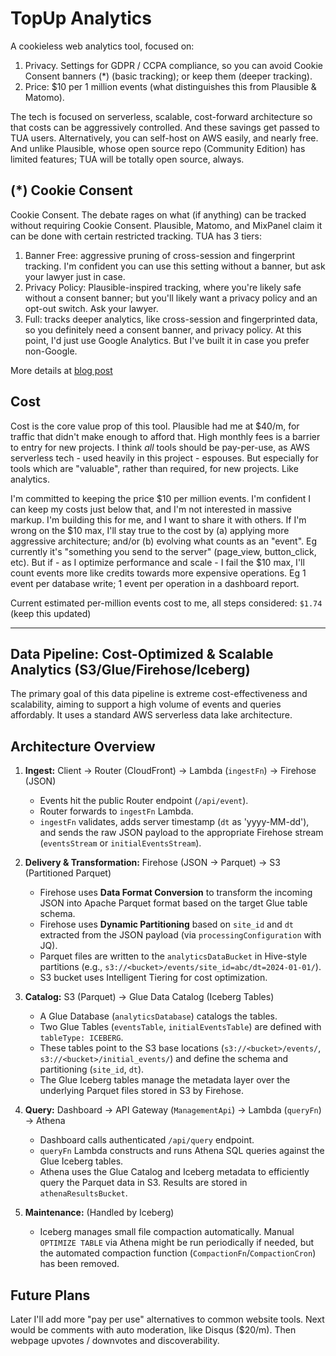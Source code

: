 # TopUp Analytics

A cookieless web analytics tool, focused on:
1. Privacy. Settings for GDPR / CCPA compliance, so you can avoid Cookie Consent banners (*) (basic tracking); or keep them (deeper tracking).
2. Price: $10 per 1 million events (what distinguishes this from Plausible & Matomo).

The tech is focused on serverless, scalable, cost-forward architecture so that costs can be aggressively controlled. And these savings get passed to TUA users. Alternatively, you can self-host on AWS easily, and nearly free. And unlike Plausible, whose open source repo (Community Edition) has limited features; TUA will be totally open source, always.

## (*) Cookie Consent

Cookie Consent. The debate rages on what (if anything) can be tracked without requiring Cookie Consent. Plausible, Matomo, and MixPanel claim it can be done with certain restricted tracking. TUA has 3 tiers:
1. Banner Free: aggressive pruning of cross-session and fingerprint tracking. I'm confident you can use this setting without a banner, but ask your lawyer just in case.
2. Privacy Policy: Plausible-inspired tracking, where you're likely safe without a consent banner; but you'll likely want a privacy policy and an opt-out switch. Ask your lawyer.
3. Full: tracks deeper analytics, like cross-session and fingerprinted data, so you definitely need a consent banner, and privacy policy. At this point, I'd just use Google Analytics. But I've built it in case you prefer non-Google.

More details at [blog post](https://topupanalytics/cookieless-tracking)

## Cost

Cost is the core value prop of this tool. Plausible had me at $40/m, for traffic that didn't make enough to afford that. High monthly fees is a barrier to entry for new projects. I think *all* tools should be pay-per-use, as AWS serverless tech - used heavily in this project - espouses. But especially for tools which are "valuable", rather than required, for new projects. Like analytics.

I'm committed to keeping the price $10 per million events. I'm confident I can keep my costs just below that, and I'm not interested in massive markup. I'm building this for me, and I want to share it with others. If I'm wrong on the $10 max, I'll stay true to the cost by (a) applying more aggressive architecture; and/or (b) evolving what counts as an "event". Eg currently it's "something you send to the server" (page_view, button_click, etc). But if - as I optimize performance and scale - I fail the $10 max, I'll count events more like credits towards more expensive operations. Eg 1 event per database write; 1 event per operation in a dashboard report.

Current estimated per-million events cost to me, all steps considered: `$1.74` (keep this updated)

---

## Data Pipeline: Cost-Optimized & Scalable Analytics (S3/Glue/Firehose/Iceberg)

The primary goal of this data pipeline is extreme cost-effectiveness and scalability, aiming to support a high volume of events and queries affordably. It uses a standard AWS serverless data lake architecture.

## Architecture Overview

1.  **Ingest:** Client -> Router (CloudFront) -> Lambda (`ingestFn`) -> Firehose (JSON)
    *   Events hit the public Router endpoint (`/api/event`).
    *   Router forwards to `ingestFn` Lambda.
    *   `ingestFn` validates, adds server timestamp (`dt` as 'yyyy-MM-dd'), and sends the raw JSON payload to the appropriate Firehose stream (`eventsStream` or `initialEventsStream`).

2.  **Delivery & Transformation:** Firehose (JSON -> Parquet) -> S3 (Partitioned Parquet)
    *   Firehose uses **Data Format Conversion** to transform the incoming JSON into Apache Parquet format based on the target Glue table schema.
    *   Firehose uses **Dynamic Partitioning** based on `site_id` and `dt` extracted from the JSON payload (via `processingConfiguration` with JQ).
    *   Parquet files are written to the `analyticsDataBucket` in Hive-style partitions (e.g., `s3://<bucket>/events/site_id=abc/dt=2024-01-01/`).
    *   S3 bucket uses Intelligent Tiering for cost optimization.

3.  **Catalog:** S3 (Parquet) -> Glue Data Catalog (Iceberg Tables)
    *   A Glue Database (`analyticsDatabase`) catalogs the tables.
    *   Two Glue Tables (`eventsTable`, `initialEventsTable`) are defined with `tableType: ICEBERG`.
    *   These tables point to the S3 base locations (`s3://<bucket>/events/`, `s3://<bucket>/initial_events/`) and define the schema and partitioning (`site_id`, `dt`).
    *   The Glue Iceberg tables manage the metadata layer over the underlying Parquet files stored in S3 by Firehose.

4.  **Query:** Dashboard -> API Gateway (`ManagementApi`) -> Lambda (`queryFn`) -> Athena
    *   Dashboard calls authenticated `/api/query` endpoint.
    *   `queryFn` Lambda constructs and runs Athena SQL queries against the Glue Iceberg tables.
    *   Athena uses the Glue Catalog and Iceberg metadata to efficiently query the Parquet data in S3. Results are stored in `athenaResultsBucket`.

5.  **Maintenance:** (Handled by Iceberg)
    *   Iceberg manages small file compaction automatically. Manual `OPTIMIZE TABLE` via Athena might be run periodically if needed, but the automated compaction function (`CompactionFn`/`CompactionCron`) has been removed.

## Future Plans
Later I'll add more "pay per use" alternatives to common website tools. Next would be comments with auto moderation, like Disqus ($20/m). Then webpage upvotes / downvotes and discoverability.